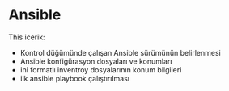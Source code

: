 # Ansible

This icerik:

- Kontrol düğümünde çalışan Ansible sürümünün belirlenmesi
- Ansible konfigürasyon dosyaları ve konumları
- ini formatlı inventroy dosyalarının konum bilgileri
- ilk ansible playbook çalıştırılması
